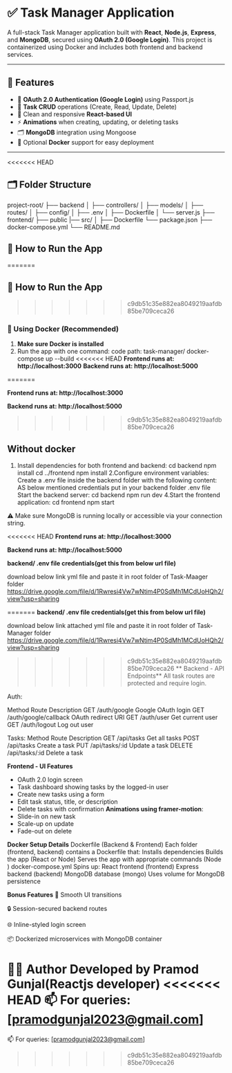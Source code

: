 # ✅ Task Manager Application

A full-stack Task Manager application built with **React**, **Node.js**, **Express**, and **MongoDB**, secured using **OAuth 2.0 (Google Login)**. This project is containerized using Docker and includes both frontend and backend services.

---

## 📌 Features

- 🔐 **OAuth 2.0 Authentication (Google Login)** using Passport.js
- 📝 **Task CRUD** operations (Create, Read, Update, Delete)
- 🎨 Clean and responsive **React-based UI**
- ⚡ **Animations** when creating, updating, or deleting tasks
- 🗂 **MongoDB** integration using Mongoose
- 🐳 Optional **Docker** support for easy deployment

---
<<<<<<< HEAD

## 🗂 Folder Structure

project-root/ 
├── backend
│ ├── controllers/ │ 
  ├── models/ │ 
  ├── routes/ │ 
  ├── config/ │ 
  ├── .env │ 
  ├── Dockerfile │
  └── server.js 
├── frontend/ 
  ├── public
  |── src/ │ 
  ├── Dockerfile 
  └── package.json 
├── docker-compose.yml
└── README.md

## 🚀 How to Run the App

=======
## 🚀 How to Run the App
>>>>>>> c9db51c35e882ea8049219aafdb85be709ceca26
### 🐳 Using Docker (Recommended)

1. **Make sure Docker is installed**  
2. Run the app with one command:
 code path: task-manager/
docker-compose up --build
<<<<<<< HEAD
**Frontend runs at: http://localhost:3000**
**Backend runs at: http://localhost:5000**

=======

**Frontend runs at: http://localhost:3000**

**Backend runs at: http://localhost:5000**
>>>>>>> c9db51c35e882ea8049219aafdb85be709ceca26
## Without docker 
1. Install dependencies for both frontend and backend:
cd backend
npm install
cd ../frontend
npm install
2.Configure environment variables:
Create a .env file inside the backend folder with the following content:
AS below mentioned credentials put in your backend folder .env file
Start the backend server:
cd backend
npm run dev
4.Start the frontend application:
cd frontend
npm start

⚠️ Make sure MongoDB is running locally or accessible via your connection string.


<<<<<<< HEAD
**Frontend runs at: http://localhost:3000**

**Backend runs at: http://localhost:5000**

**backend/ .env file credentials(get this from below url file)**

download below link yml file and paste it in root folder of Task-Maager folder
https://drive.google.com/file/d/1Rwresi4Vw7wNtim4P0SdMh1MCdUoHQh2/view?usp=sharing


=======
**backend/ .env file credentials(get this from below url file)**

download below link attached yml file and paste it in root folder of Task-Manager folder
https://drive.google.com/file/d/1Rwresi4Vw7wNtim4P0SdMh1MCdUoHQh2/view?usp=sharing

>>>>>>> c9db51c35e882ea8049219aafdb85be709ceca26
** Backend - API Endpoints**
All task routes are protected and require login.

Auth: 

Method	Route	              Description
GET	  /auth/google	        Google OAuth login
GET	  /auth/google/callback	OAuth redirect URI
GET	  /auth/user	        Get current user
GET	  /auth/logout	        Log out user

 Tasks:
Method   Route            Description
GET    /api/tasks        Get all tasks
POST   /api/tasks        Create a task
PUT    /api/tasks/:id   Update a task
DELETE /api/tasks/:id   Delete a task


 **Frontend - UI Features**
- OAuth 2.0 login screen
- Task dashboard showing tasks by the logged-in user
- Create new tasks using a form
- Edit task status, title, or description
- Delete tasks with confirmation
**Animations using framer-motion**:
- Slide-in on new task
- Scale-up on update
- Fade-out on delete

**Docker Setup Details**
Dockerfile (Backend & Frontend)
Each folder (frontend, backend) contains a Dockerfile that:
Installs dependencies
Builds the app (React or Node)
Serves the app with appropriate commands (Node )
docker-compose.yml
Spins up:
React frontend (frontend)
Express backend (backend)
MongoDB database (mongo)
Uses volume for MongoDB persistence

**Bonus Features**
🔄 Smooth UI transitions

🔒 Session-secured backend routes

🌐 Inline-styled login screen

📦 Dockerized microservices with MongoDB container


🧑‍💻 Author
Developed by Pramod Gunjal(Reactjs developer)
<<<<<<< HEAD
📫 For queries: [pramodgunjal2023@gmail.com]
=======
📫 For queries: [pramodgunjal2023@gmail.com]
>>>>>>> c9db51c35e882ea8049219aafdb85be709ceca26

